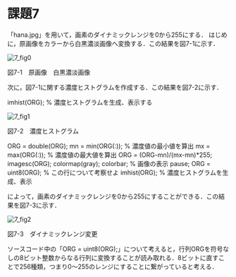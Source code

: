 # 課題7
「hana.jpg」を用いて，画素のダイナミックレンジを0から255にする．
はじめに，原画像をカラーから白黒濃淡画像へ変換する．この結果を図7-1に示す．

![7_fig0](https://user-images.githubusercontent.com/35133431/35190543-880749d8-fea7-11e7-9c6a-970e43f91a30.png)

図7-1　原画像　白黒濃淡画像

次に，図7-1に関する濃度ヒストグラムを作成する．この結果を図7-2に示す．

imhist(ORG); % 濃度ヒストグラムを生成、表示する

![7_fig1](https://user-images.githubusercontent.com/35133431/35190520-fad4d0b2-fea6-11e7-9f67-519931ce527a.png)

図7-2　濃度ヒストグラム

ORG = double(ORG);
mn = min(ORG(:)); % 濃度値の最小値を算出
mx = max(ORG(:)); % 濃度値の最大値を算出
ORG = (ORG-mn)/(mx-mn)*255;
imagesc(ORG); colormap(gray); colorbar; % 画像の表示
pause;
ORG = uint8(ORG); % この行について考察せよ
imhist(ORG); % 濃度ヒストグラムを生成、表示

によって，画素のダイナミックレンジを0から255にすることができる．この結果を図7-3に示す．

![7_fig2](https://user-images.githubusercontent.com/35133431/35190544-8cd0c7aa-fea7-11e7-9466-97547343b958.png)

図7-3　ダイナミックレンジ変更

ソースコード中の「ORG = uint8(ORG);」について考えると，行列ORGを符号なしの8ビット整数からなる行列に変換することが読み取れる．8ビットに直すことで256種類，つまり0～255のレンジにすることに繋がっていると考える．
